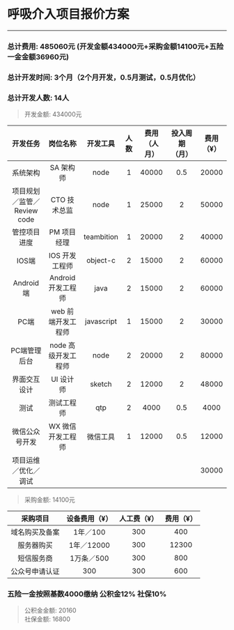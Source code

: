 # 呼吸介入项目报价方案	
---
### 总计费用: 485060元 (开发金额434000元+采购金额14100元+五险一金金额36960元)

### 总计开发时间: 3个月（2个月开发，0.5月测试，0.5月优化）
### 总计开发人数: 14人 

> 开发金额: 434000元 

开发任务 | 岗位名称 | 开发工具 | 人数 | 费用（人月）| 投入周期（月）|  费用（¥）
:-: | :-: | :-: | :-: | :-: | :-: | :-:
系统架构 | SA 架构师 | node | 1 | 40000 | 0.5  | 20000
项目规划／监管／Review code | CTO 技术总监 | node | 1 | 25000 | 2 | 50000 
管控项目进度 | PM 项目经理 | teambition| 1 | 20000| 2  | 40000
IOS端   | IOS 开发工程师 | object-c| 2 | 15000 | 2  | 60000
Android端 | Android 开发工程师 | java| 2 | 15000 | 2  | 60000
PC端 | web 前端开发工程师 | javascript| 1 | 15000 | 2  | 30000
PC端管理后台 | node 高级开发工程师 | node| 2 | 20000 | 2  | 80000
界面交互设计 | UI 设计师 | sketch| 2 | 12000 | 2  | 48000
测试 | 测试工程师 | qtp | 2 | 4000 | 0.5  | 4000
微信公众号开发 | WX 微信开发工程师 | 微信工具 | 1 | 12000 | 0.5  | 12000
项目运维／优化／调试 |  |  |  | | | 30000

> 采购金额: 14100元

采购项目 |  设备费用（¥）| 人工费（¥）|  费用（¥）
:-: | :-: | :-: | :-: |
域名购买及备案 | 1年／100 |  300 |  400
服务器购买 | 1年／12000 | 300 | 12300
短信服务商 | 1万条／500 | 300 |  800
公众号申请认证 | 300 | 300 | 600
### 五险一金按照基数4000缴纳 公积金12% 社保10%
> 公积金金额: 20160  
> 社保金额: 16800 


